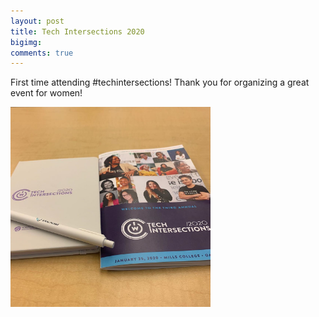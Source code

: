 ```yaml
--- 
layout: post 
title: Tech Intersections 2020
bigimg: 
comments: true 
---
```


First time attending #techintersections! Thank you for organizing a great event for women!

<img src="/img/posts/202001/techintersections.jpg" alt="Tech Intersections 2020" width="320px">
